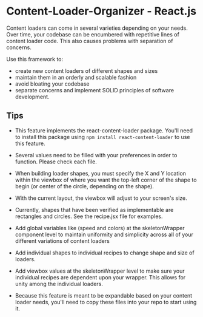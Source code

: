 # Content-Loader-Organizer - React.js

Content loaders can come in several varieties depending on your needs. Over time, your codebase can be encumbered with repetitive lines of content loader code. This also causes problems with separation of concerns.

Use this framework to:
* create new content loaders of different shapes and sizes
* maintain them in an orderly and scalable fashion
* avoid bloating your codebase
* separate concerns and implement SOLID principles of software development.

## Tips

  * This feature implements the react-content-loader package. You'll need to install this package using `npm install react-content-loader` to use this feature.

  * Several values need to be filled with your preferences in order to function. Please check each file.
  
  * When building loader shapes, you must specify the X and Y location within the viewbox of where you want the top-left corner of the shape to begin (or center of the circle, depending on the shape).
  
  * With the current layout, the viewbox will adjust to your screen's size. 

  * Currently, shapes that have been verified as implementable are rectangles and circles. See the recipe.jsx file for examples.

  * Add global variables like (speed and colors) at the skeletonWrapper component level to maintain uniformity and simplicity across all of your different variations of content loaders
  * Add individual shapes to individual recipes to change shape and size of loaders. 
  * Add viewbox values at the skeletonWrapper level to make sure your individual recipes are dependent upon your wrapper. This allows for unity among the individual loaders. 
  * Because this feature is meant to be expandable based on your content loader needs, you'll need to copy these files into your repo to start using it.
